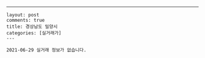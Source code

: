 ---
    layout: post
    comments: true
    title: 경상남도 밀양시
    categories: [실거래가]
    ---

    2021-06-29 실거래 정보가 없습니다.

    